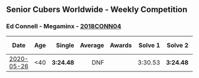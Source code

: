## Senior Cubers Worldwide - Weekly Competition
### Ed Connell - Megaminx - [2018CONN04](https://www.worldcubeassociation.org/persons/2018CONN04?event=minx)

| Date | Age | Single | Average | Awards | Solve 1 | Solve 2 | Solve 3 | Solve 4 | Solve 5 | Video |
| :--: | :--: | --: | --: | :--: | --: | --: | --: | --: | --: | :-- |
| [2020-05-26](../../results/minx/2020-05-26.md) | <40 | **3:24.48** | DNF |  | 3:30.53 | **3:24.48** | DNS | DNS | DNS | [Link](https://www.facebook.com/events/688407551989463/permalink/691174248379460/) |


<!-- Global site tag (gtag.js) - Google Analytics -->
<script async src="https://www.googletagmanager.com/gtag/js?id=UA-86348435-3"></script>
<script>window.dataLayer = window.dataLayer || []; function gtag() {dataLayer.push(arguments);} gtag('js', new Date()); gtag('config', 'UA-86348435-3');</script>
